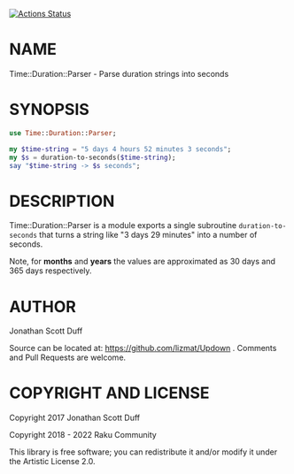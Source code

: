 [![Actions Status](https://github.com/raku-community-modules/Time-Duration-Parser/workflows/test/badge.svg)](https://github.com/raku-community-modules/Time-Duration-Parser/actions)

NAME
====

Time::Duration::Parser - Parse duration strings into seconds

SYNOPSIS
========

```raku
use Time::Duration::Parser;

my $time-string = "5 days 4 hours 52 minutes 3 seconds";
my $s = duration-to-seconds($time-string);
say "$time-string -> $s seconds";
```

DESCRIPTION
===========

Time::Duration::Parser is a module exports a single subroutine `duration-to-seconds` that turns a string like "3 days 29 minutes" into a number of seconds.

Note, for **months** and **years** the values are approximated as 30 days and 365 days respectively.

AUTHOR
======

Jonathan Scott Duff

Source can be located at: https://github.com/lizmat/Updown . Comments and Pull Requests are welcome.

COPYRIGHT AND LICENSE
=====================

Copyright 2017 Jonathan Scott Duff

Copyright 2018 - 2022 Raku Community

This library is free software; you can redistribute it and/or modify it under the Artistic License 2.0.

